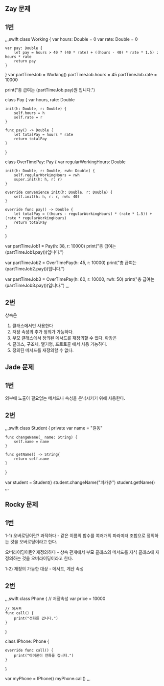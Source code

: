 ## Zay 문제
## 1번
,,,swift
class Working {
    var hours: Double = 0
    var rate: Double = 0

    var pay: Double {
        let pay = hours > 40 ? (40 * rate) + ((hours - 40) * rate * 1.5) : hours * rate
        return pay
    }
}
var partTimeJob = Working()
partTimeJob.hours = 45
partTimeJob.rate = 10000

print("총 급여는 \(partTimeJob.pay)원 입니다.")

class Pay {
    var hours, rate: Double
    
    init(h: Double, r: Double) {
        self.hours = h
        self.rate = r
    }
    
    func pay() -> Double {
        let totalPay = hours * rate
        return totalPay
    }
}

class OverTimePay: Pay {
    var regularWorkingHours: Double
    
    init(h: Double, r: Double, rwh: Double) {
        self.regularWorkingHours = rwh
        super.init(h: h, r: r)
    }
    
    override convenience init(h: Double, r: Double) {
        self.init(h: h, r: r, rwh: 40)
    }
    
    override func pay() -> Double {
        let totalPay = ((hours - regularWorkingHours) * (rate * 1.5)) + (rate * regularWorkingHours)
        return totalPay
    }
}

var partTimeJob1 = Pay(h: 38, r: 10000)
print("총 급여는 \(partTimeJob1.pay())입니다.")

var partTimeJob2 = OverTimePay(h: 45, r: 10000)
print("총 급여는 \(partTimeJob2.pay())입니다.")

var partTimeJob3 = OverTimePay(h: 60, r: 10000, rwh: 50)
print("총 급여는 \(partTimeJob3.pay())입니다.")
,,,

## 2번
상속은
 1. 클래스에서만 사용한다
 2. 저장 속성의 추가 정의가 가능하다.
 3. 부모 클래스에서 정의된 메서드를 재정의할 수 있다.
확장은
 1. 클래스, 구조체, 열거형, 프로토콜 에서 사용 가능하다.
 2. 정의된 메서드를 재정의할 수 없다.

## Jade 문제
## 1번
외부에 노출이 필요없는 메서드나 속성을 은닉시키기 위해 사용한다.

## 2번
,,,swift
class Student {
    private var name = "길동"
    
    func changeName(_ name: String) {
        self.name = name
    }
    
    func getName() -> String{
        return self.name
    }
}

var student = Student()
student.changeName("피카츄")
student.getName()
,,,

## Rocky 문제
## 1번
1-1)
 오버로딩이란? 과적하다 -  같은 이름의 함수를 여러개의 파라미터 조합으로 정의하는 것을 오버로딩이라고 한다.
 
 오버라이딩이란? 재정의하다 - 상속 관게에서 부모 클래스의 메서드를 자식 클래스에 재정의하는 것을 오버라이딩이라고 한다.
 
 1-2)
 재정의 가능한 대상 - 메서드, 계산 속성

## 2번

,,,swift
class Phone {
    // 저장속성
    var price = 10000
     
    // 메서드
    func call() {
        print("전화를 겁니다.")
    }
}

class IPhone: Phone {
    
    override func call() {
        print("아이폰이 전화를 겁니다.")
    }
}

var myPhone = IPhone()
myPhone.call()
,,,
